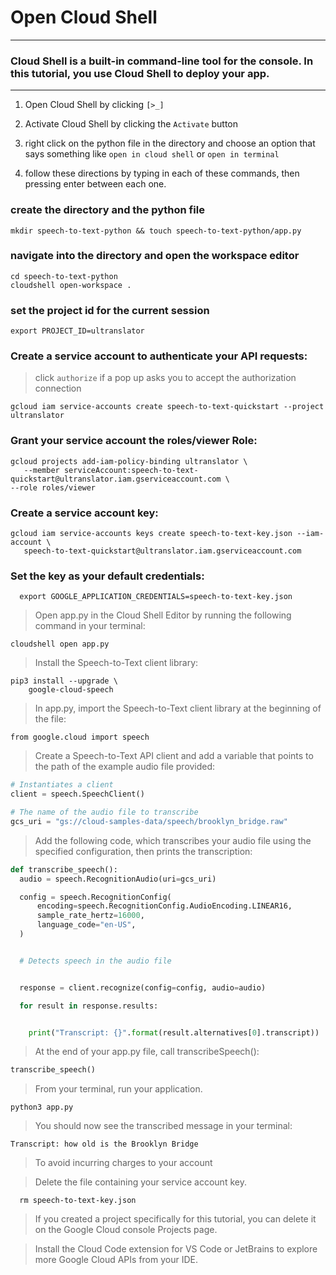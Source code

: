 # Open Cloud Shell

---

### Cloud Shell is a built-in command-line tool for the console. In this tutorial, you use Cloud Shell to deploy your app.

---

1. Open Cloud Shell by clicking `[>_]`

2. Activate Cloud Shell by clicking the `Activate` button

3. right click on the python file in the directory and choose an option that says something like `open in cloud shell` or `open in terminal`

4. follow these directions by typing in each of these commands, then pressing enter between each one.

### create the directory and the python file

```shell
mkdir speech-to-text-python && touch speech-to-text-python/app.py
```

### navigate into the directory and open the workspace editor 

```shell
cd speech-to-text-python
cloudshell open-workspace .
```

### set the project id for the current session

```shell
export PROJECT_ID=ultranslator
```

### Create a service account to authenticate your API requests:

> click `authorize` if a pop up asks you to accept the authorization connection

```shell
gcloud iam service-accounts create speech-to-text-quickstart --project ultranslator
```

### Grant your service account the roles/viewer Role:

```shell
gcloud projects add-iam-policy-binding ultranslator \
   --member serviceAccount:speech-to-text-quickstart@ultranslator.iam.gserviceaccount.com \
--role roles/viewer
```

### Create a service account key:

```shell
gcloud iam service-accounts keys create speech-to-text-key.json --iam-account \
   speech-to-text-quickstart@ultranslator.iam.gserviceaccount.com
```

### Set the key as your default credentials:

```shell
  export GOOGLE_APPLICATION_CREDENTIALS=speech-to-text-key.json
```

> Open app.py in the Cloud Shell Editor by running the following command in your terminal:


```shell
cloudshell open app.py
```


> Install the Speech-to-Text client library:



```shell
pip3 install --upgrade \
    google-cloud-speech

```


> In app.py, import the Speech-to-Text client library at the beginning of the file:


```shell
from google.cloud import speech
```

> Create a Speech-to-Text API client and add a variable that points to the path of the example audio file provided:


```python
# Instantiates a client
client = speech.SpeechClient()

# The name of the audio file to transcribe
gcs_uri = "gs://cloud-samples-data/speech/brooklyn_bridge.raw"
```


> Add the following code, which transcribes your audio file using the specified configuration, then prints the transcription:


```python
def transcribe_speech():
  audio = speech.RecognitionAudio(uri=gcs_uri)

  config = speech.RecognitionConfig(
      encoding=speech.RecognitionConfig.AudioEncoding.LINEAR16,
      sample_rate_hertz=16000,
      language_code="en-US",
  )


  # Detects speech in the audio file


  response = client.recognize(config=config, audio=audio)

  for result in response.results:


    print("Transcript: {}".format(result.alternatives[0].transcript))
```

> At the end of your app.py file, call transcribeSpeech():

```python
transcribe_speech()
```

> From your terminal, run your application.

```shell
python3 app.py
```

> You should now see the transcribed message in your terminal:

```shell
Transcript: how old is the Brooklyn Bridge
```

> To avoid incurring charges to your account


> Delete the file containing your service account key.

```shell
  rm speech-to-text-key.json
```

> If you created a project specifically for this tutorial, you can delete it on the Google Cloud console Projects page.

> Install the Cloud Code extension for VS Code or JetBrains to explore more Google Cloud APIs from your IDE.
